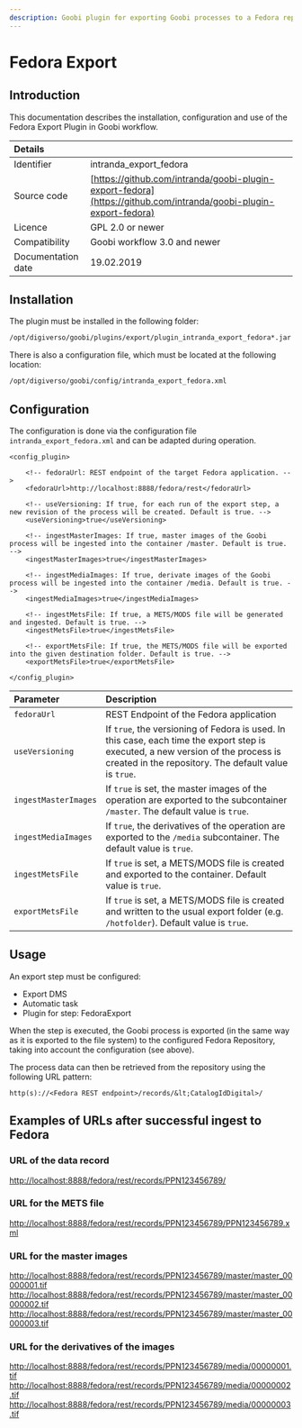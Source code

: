 ```yaml
---
description: Goobi plugin for exporting Goobi processes to a Fedora repository
---
```


# Fedora Export

## Introduction

This documentation describes the installation, configuration and use of the Fedora Export Plugin in Goobi workflow.

| Details |  |
| :--- | :--- |
| Identifier | intranda\_export\_fedora |
| Source code | [https://github.com/intranda/goobi-plugin-export-fedora](https://github.com/intranda/goobi-plugin-export-fedora) |
| Licence | GPL 2.0 or newer |
| Compatibility | Goobi workflow 3.0 and newer |
| Documentation date | 19.02.2019 |

## Installation

The plugin must be installed in the following folder:

```bash
/opt/digiverso/goobi/plugins/export/plugin_intranda_export_fedora*.jar
```

There is also a configuration file, which must be located at the following location:

```bash
/opt/digiverso/goobi/config/intranda_export_fedora.xml
```

## Configuration

The configuration is done via the configuration file `intranda_export_fedora.xml` and can be adapted during operation.

```markup
<config_plugin>

    <!-- fedoraUrl: REST endpoint of the target Fedora application. -->
    <fedoraUrl>http://localhost:8888/fedora/rest</fedoraUrl>

    <!-- useVersioning: If true, for each run of the export step, a new revision of the process will be created. Default is true. -->
    <useVersioning>true</useVersioning>

    <!-- ingestMasterImages: If true, master images of the Goobi process will be ingested into the container /master. Default is true. -->
    <ingestMasterImages>true</ingestMasterImages>

    <!-- ingestMediaImages: If true, derivate images of the Goobi process will be ingested into the container /media. Default is true. -->
    <ingestMediaImages>true</ingestMediaImages>

    <!-- ingestMetsFile: If true, a METS/MODS file will be generated and ingested. Default is true. -->
    <ingestMetsFile>true</ingestMetsFile>

    <!-- exportMetsFile: If true, the METS/MODS file will be exported into the given destination folder. Default is true. -->
    <exportMetsFile>true</exportMetsFile>

</config_plugin>
```

| Parameter | Description |
| :--- | :--- |
| `fedoraUrl` | REST Endpoint of the Fedora application |
| `useVersioning` | If `true`, the versioning of Fedora is used. In this case, each time the export step is executed, a new version of the process is created in the repository. The default value is `true`. |
| `ingestMasterImages` | If `true` is set, the master images of the operation are exported to the subcontainer `/master`. The default value is `true`. |
| `ingestMediaImages` | If `true`, the derivatives of the operation are exported to the `/media` subcontainer. The default value is `true`. |
| `ingestMetsFile` | If `true` is set, a METS/MODS file is created and exported to the container. Default value is `true`. |
| `exportMetsFile` | If `true` is set, a METS/MODS file is created and written to the usual export folder \(e.g. `/hotfolder`\). Default value is `true`. |

## Usage

An export step must be configured:

* Export DMS
* Automatic task
* Plugin for step: FedoraExport

When the step is executed, the Goobi process is exported \(in the same way as it is exported to the file system\) to the configured Fedora Repository, taking into account the configuration \(see above\).

The process data can then be retrieved from the repository using the following URL pattern:

```text
http(s)://<Fedora REST endpoint>/records/&lt;CatalogIdDigital>/
```

## Examples of URLs after successful ingest to Fedora

### URL of the data record

[http://localhost:8888/fedora/rest/records/PPN123456789/](http://localhost:8888/fedora/rest/records/PPN123456789/)

### URL for the METS file

[http://localhost:8888/fedora/rest/records/PPN123456789/PPN123456789.xml](http://localhost:8888/fedora/rest/records/PPN123456789/PPN123456789.xml)

### URL for the master images

[http://localhost:8888/fedora/rest/records/PPN123456789/master/master\_00000001.tif](http://localhost:8888/fedora/rest/records/PPN123456789/master/master_00000001.tif) [http://localhost:8888/fedora/rest/records/PPN123456789/master/master\_00000002.tif](http://localhost:8888/fedora/rest/records/PPN123456789/master/master_00000002.tif) [http://localhost:8888/fedora/rest/records/PPN123456789/master/master\_00000003.tif](http://localhost:8888/fedora/rest/records/PPN123456789/master/master_00000003.tif)

### URL for the derivatives of the images

[http://localhost:8888/fedora/rest/records/PPN123456789/media/00000001.tif](http://localhost:8888/fedora/rest/records/PPN123456789/media/00000001.tif) [http://localhost:8888/fedora/rest/records/PPN123456789/media/00000002.tif](http://localhost:8888/fedora/rest/records/PPN123456789/media/00000002.tif) [http://localhost:8888/fedora/rest/records/PPN123456789/media/00000003.tif](http://localhost:8888/fedora/rest/records/PPN123456789/media/00000003.tif)

